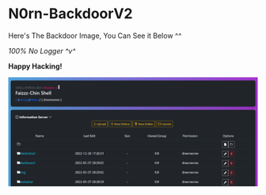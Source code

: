 # N0rn-BackdoorV2

Here's The Backdoor Image, You Can See it Below ^^

*100% No Logger ^v^*

**Happy Hacking!**

![N0rnBackdoorV2](https://github.com/0x0v0/N0rn-BackdoorV2/blob/main/capture.png)
